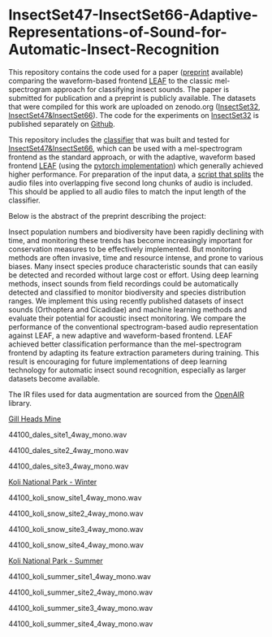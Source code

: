 # InsectSet47-InsectSet66-Adaptive-Representations-of-Sound-for-Automatic-Insect-Recognition

This repository contains the code used for a paper ([preprint](https://doi.org/10.48550/arXiv.2304.12739) available) comparing the waveform-based frontend [LEAF](https://github.com/google-research/leaf-audio) to the classic mel-spectrogram approach for classifying insect sounds. The paper is submitted for publication and a preprint is publicly available. The datasets that were compiled for this work are uploaded on zenodo.org ([InsectSet32](https://zenodo.org/record/7072196), [InsectSet47&InsectSet66](https://zenodo.org/record/7828439)). The code for the experiments on [InsectSet32](https://zenodo.org/record/7072196) is published separately on [Github](https://github.com/mariusfaiss/InsectSet32-Adaptive-Representations-of-Sound-for-Automatic-Insect-Recognition).

This repository includes the [classifier](https://github.com/mariusfaiss/InsectSet47-InsectSet66-Adaptive-Representations-of-Sound-for-Automatic-Insect-Recognition/blob/main/LEAF_Mel_Model.py) that was built and tested for [InsectSet47&InsectSet66](https://zenodo.org/record/7828439), which can be used with a mel-spectrogram frontend as the standard approach, or with the adaptive, waveform based frontend [LEAF](https://github.com/google-research/leaf-audio) (using the [pytorch implementation](https://github.com/SarthakYadav/leaf-pytorch)) which generally achieved higher performance. For preparation of the input data, a [script that splits](https://github.com/mariusfaiss/InsectSet47-InsectSet66-Adaptive-Representations-of-Sound-for-Automatic-Insect-Recognition/blob/main/SplitAudioChunks.py) the audio files into overlapping five second long chunks of audio is included. This should be applied to all audio files to match the input length of the classifier.

Below is the abstract of the preprint describing the project:

Insect population numbers and biodiversity have been rapidly declining with time, and monitoring these trends has become increasingly important for conservation measures to be effectively implemented. But monitoring methods are often invasive, time and resource intense, and prone to various biases. Many insect species produce characteristic sounds that can easily be detected and recorded without large cost or effort. Using deep learning methods, insect sounds from field recordings could be automatically detected and classified to monitor biodiversity and species distribution ranges. We implement this using recently published datasets of insect sounds (Orthoptera and Cicadidae) and machine learning methods and evaluate their potential for acoustic insect monitoring. We compare the performance of the conventional spectrogram-based audio representation against LEAF, a new adaptive and waveform-based frontend. LEAF achieved better classification performance than the mel-spectrogram frontend by adapting its feature extraction parameters during training. This result is encouraging for future implementations of deep learning technology for automatic insect sound recognition, especially as larger datasets become available.

The IR files used for data augmentation are sourced from the [OpenAIR](https://www.openairlib.net) library.

[Gill Heads Mine](https://www.openair.hosted.york.ac.uk/?page_id=494)

44100_dales_site1_4way_mono.wav

44100_dales_site2_4way_mono.wav

44100_dales_site3_4way_mono.wav

[Koli National Park - Winter](https://www.openair.hosted.york.ac.uk/?page_id=584)

44100_koli_snow_site1_4way_mono.wav

44100_koli_snow_site2_4way_mono.wav

44100_koli_snow_site3_4way_mono.wav

44100_koli_snow_site4_4way_mono.wav

[Koli National Park - Summer](https://www.openair.hosted.york.ac.uk/?page_id=577)

44100_koli_summer_site1_4way_mono.wav

44100_koli_summer_site2_4way_mono.wav

44100_koli_summer_site3_4way_mono.wav

44100_koli_summer_site4_4way_mono.wav
